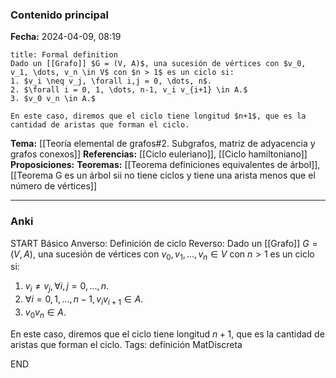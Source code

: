 ### Contenido principal

**Fecha:** 2024-04-09, 08:19

```ad-formal
title: Formal definition
Dado un [[Grafo]] $G = (V, A)$, una sucesión de vértices con $v_0, v_1, \dots, v_n \in V$ con $n > 1$ es un ciclo si:
1. $v_i \neq v_j, \forall i,j = 0, \dots, n$.
2. $\forall i = 0, 1, \dots, n-1, v_i v_{i+1} \in A.$
3. $v_0 v_n \in A.$

En este caso, diremos que el ciclo tiene longitud $n+1$, que es la cantidad de aristas que forman el ciclo.
```

**Tema:** [[Teoría elemental de grafos#2. Subgrafos, matriz de adyacencia y grafos conexos]]
**Referencias:** [[Ciclo euleriano]], [[Ciclo hamiltoniano]]
**Proposiciones:**
**Teoremas:** [[Teorema definiciones equivalentes de árbol]], [[Teorema G es un árbol sii no tiene ciclos y tiene una arista menos que el número de vértices]]

---
### Anki

START
Básico
Anverso: Definición de ciclo
Reverso: Dado un [[Grafo]] $G = (V, A)$, una sucesión de vértices con $v_0, v_1, \dots, v_n \in V$ con $n > 1$ es un ciclo si:
1. $v_i \neq v_j, \forall i,j = 0, \dots, n$.
2. $\forall i = 0, 1, \dots, n-1, v_i v_{i+1} \in A.$
3. $v_0 v_n \in A.$

En este caso, diremos que el ciclo tiene longitud $n+1$, que es la cantidad de aristas que forman el ciclo.
Tags: definición MatDiscreta
<!--ID: 1717176517420-->
END
